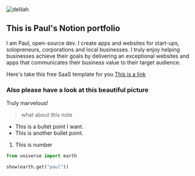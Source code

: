 ![delilah](./assets/images/headertext.jpg)

## This is Paul's Notion portfolio

I am Paul, open-source dev. I create apps and websites for start-ups, solopreneurs, corporations and local businesses. I truly enjoy helping businesses achieve their goals by delivering an exceptional websites and apps that communicates their business value to their target audience.

Here's take this free SaaS template for you [This is a link](https://saasy-dark.netlify.app/)


### Also please have a look at this beautiful picture

Truly marvelous!

> what about this note

* This is a bullet point I want.
* This is another bullet point.

1. This is number


```py
from universe import earth

show(earth.get("paul"))
```